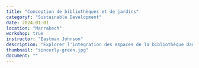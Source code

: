 ```yaml
---
title: "Conception de bibliothèques et de jardins"
categoryf: "Sustainable Development"
date: 2024-01-01
location: "Marrakech"
workshop: true
instructor: "Eastman Johnson"
description: "Explorer l'intégration des espaces de la bibliothèque dans des jardins durables."
thumbnail: "sincerly-green.jpg"
document: ""
---
```

